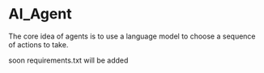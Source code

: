 # AI_Agent
The core idea of agents is to use a language model to choose a sequence of actions to take. 

soon requirements.txt will be added
